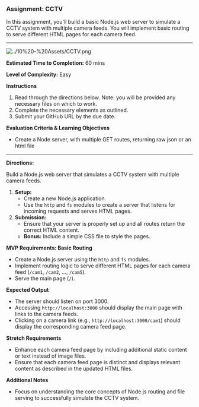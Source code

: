 ### Assignment: CCTV

In this assignment, you'll build a basic Node.js web server to simulate a CCTV system with multiple camera feeds. You will implement basic routing to serve different HTML pages for each camera feed.

---

![../10%20-%20Assets/CCTV.png](../10%20-%20Assets/cctv.png)

**Estimated Time to Completion:** 60 mins

**Level of Complexity:** Easy

**Instructions**

1. Read through the directions below. Note: you will be provided any necessary files on which to work.
2. Complete the necessary elements as outlined.
3. Submit your GitHub URL by the due date.

**Evaluation Criteria & Learning Objectives**

- Create a Node server, with multiple GET routes, returning raw json or an html file

---

**Directions:**

Build a Node.js web server that simulates a CCTV system with multiple camera feeds.

1. **Setup:**
    - Create a new Node.js application.
    - Use the `http` and `fs` modules to create a server that listens for incoming requests and serves HTML pages.
2. **Submission:**
    - Ensure that your server is properly set up and all routes return the correct HTML content.
    - **Bonus:** Include a simple CSS file to style the pages.

**MVP Requirements: Basic Routing**

- Create a Node.js server using the `http` and `fs` modules.
- Implement routing logic to serve different HTML pages for each camera feed (`/cam1`, `/cam2`, ..., `/cam5`).
- Serve the main page (`/`).

**Expected Output**

- The server should listen on port 3000.
- Accessing `http://localhost:3000` should display the main page with links to the camera feeds.
- Clicking on a camera link (e.g., `http://localhost:3000/cam1`) should display the corresponding camera feed page.

**Stretch Requirements**

- Enhance each camera feed page by including additional static content or text instead of image files.
- Ensure that each camera feed page is distinct and displays relevant content as described in the updated HTML files.

**Additional Notes**

- Focus on understanding the core concepts of Node.js routing and file serving to successfully simulate the CCTV system.